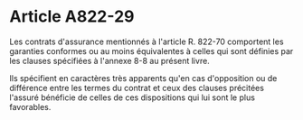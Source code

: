# Article A822-29

Les contrats d'assurance mentionnés à l'article R. 822-70 comportent les garanties conformes ou au moins équivalentes à celles qui sont définies par les clauses spécifiées à l'annexe 8-8 au présent livre.

Ils spécifient en caractères très apparents qu'en cas d'opposition ou de différence entre les termes du contrat et ceux des clauses précitées l'assuré bénéficie de celles de ces dispositions qui lui sont le plus favorables.
